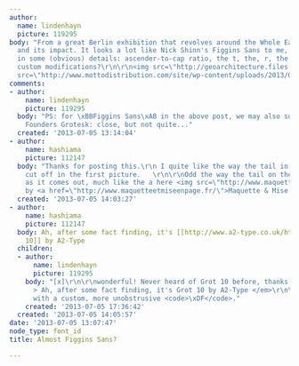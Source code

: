 ```yaml
---
author:
  name: lindenhayn
  picture: 119295
body: "From a great Berlin exhibition that revolves around the Whole Earth Catalog
  and its impact. It looks a lot like Nick Shinn's Figgins Sans to me, but it's different
  in some (obvious) details: ascender-to-cap ratio, the t, the, r, the f... Maybe
  custom modifications?\r\n\r\n<img src=\"http://geoarchitecture.files.wordpress.com/2013/04/2013-04-26-11-00-07.jpg?w=960\">\r\n\r\n<img
  src=\"http://www.mottodistribution.com/site/wp-content/uploads/2013/07/The-Whole-Earth_01.jpg\">\r\n\r\n"
comments:
- author:
    name: lindenhayn
    picture: 119295
  body: "PS: for \xBBFiggins Sans\xAB in the above post, we may also substitue Klim's
    Founders Grotesk: close, but not quite..."
  created: '2013-07-05 13:14:04'
- author:
    name: hashiama
    picture: 112147
  body: "Thanks for posting this.\r\n I quite like the way the tail in the /a/ gets
    cut off in the first picture.   \r\n\r\nOdd the way the tail on the /t/ sharpens
    as it comes out, much like the a here <img src=\"http://www.maquetteetmiseenpage.fr/files/pasolini_09.jpg\">
    by <a href=\"http://www.maquetteetmiseenpage.fr/\">Maquette & Mise en Page</a>."
  created: '2013-07-05 14:03:27'
- author:
    name: hashiama
    picture: 112147
  body: Ah, after some fact finding, it's [[http://www.a2-type.co.uk/html/grot10.html|Grot
    10]] by A2-Type
  children:
  - author:
      name: lindenhayn
      picture: 119295
    body: "[x]\r\n\r\nwonderful! Never heard of Grot 10 before, thanks a lot!\r\n\r\n<em>
      > Ah, after some fact finding, it's Grot 10 by A2-Type </em>\r\n\r\napparently,
      with a custom, more unobstrusive <code>\xDF</code>."
    created: '2013-07-05 17:36:42'
  created: '2013-07-05 14:05:57'
date: '2013-07-05 13:07:47'
node_type: font_id
title: Almost Figgins Sans?

---
```

